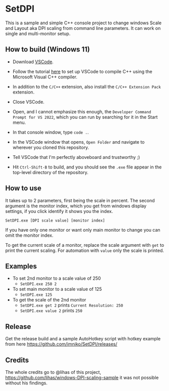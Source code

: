 # SetDPI

This is a sample and simple C++ console project to change windows Scale and Layout aka DPI scaling from command line parameters. It can work on single and multi-monitor setup.

## How to build (Windows 11)

- Download [VSCode](https://code.visualstudio.com/).

- Follow the tutorial [here](https://code.visualstudio.com/docs/cpp/config-msvc) to set up VSCode to compile C++ using the Microsoft Visual C++ compiler.

- In addition to the `C/C++` extension, also install the `C/C++ Extension Pack` extension.

- Close VSCode.

- Open, and I cannot emphasize this enough, the `Developer Command Prompt for VS 2022`, which you can run by searching for it in the Start menu.

- In that console window, type `code .`.

- In the VSCode window that opens, `Open Folder` and navigate to wherever you cloned this repository.

- Tell VSCode that I'm perfectly aboveboard and trustworthy ;)

- Hit `Ctrl-Shift-B` to build, and you should see the `.exe` file appear in the top-level directory of the repository.

## How to use

It takes up to 2 parameters, first being the scale in percent. The second argument is the monitor index, which you get from windows display settings, if you click identify it shows you the index.

`SetDPI.exe [DPI scale value] [monitor index]`

If you have only one monitor or want only main monitor to change you can omit the monitor index.

To get the current scale of a monitor, replace the scale argument with `get` to print the current scaling. For automation with `value` only the scale is printed.

## Examples

- To set 2nd monitor to a scale value of 250
	- `SetDPI.exe 250 2`
- To set main monitor to a scale value of 125
	- `SetDPI.exe 125`
- To get the scale of the 2nd monitor
	- `SetDPI.exe get 2` prints `Current Resolution: 250`
	- `SetDPI.exe value 2` prints `250`

## Release

Get the release build and a sample AutoHotkey script with hotkey example from here https://github.com/imniko/SetDPI/releases/

## Credits

The whole credits go to @lihas of this project, https://github.com/lihas/windows-DPI-scaling-sample it was not possible without his findings.
